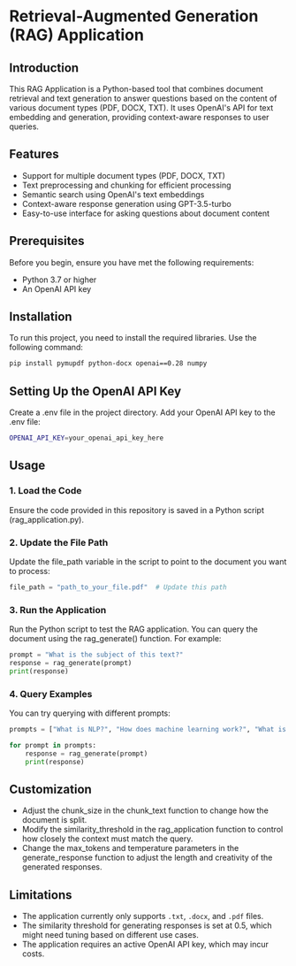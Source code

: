 # Retrieval-Augmented Generation (RAG) Application

## Introduction

This RAG Application is a Python-based tool that combines document retrieval and text generation to answer questions based on the content of various document types (PDF, DOCX, TXT). It uses OpenAI's API for text embedding and generation, providing context-aware responses to user queries.

## Features

- Support for multiple document types (PDF, DOCX, TXT)
- Text preprocessing and chunking for efficient processing
- Semantic search using OpenAI's text embeddings
- Context-aware response generation using GPT-3.5-turbo
- Easy-to-use interface for asking questions about document content

## Prerequisites
Before you begin, ensure you have met the following requirements:

- Python 3.7 or higher
- An OpenAI API key


## Installation
To run this project, you need to install the required libraries. Use the following command:

```bash
pip install pymupdf python-docx openai==0.28 numpy
```
## Setting Up the OpenAI API Key
Create a .env file in the project directory.
Add your OpenAI API key to the .env file:
```bash
OPENAI_API_KEY=your_openai_api_key_here
```

## Usage
### 1. Load the Code
Ensure the code provided in this repository is saved in a Python script (rag_application.py).

### 2. Update the File Path
Update the file_path variable in the script to point to the document you want to process:

```python
file_path = "path_to_your_file.pdf"  # Update this path
```

### 3. Run the Application
Run the Python script to test the RAG application. You can query the document using the rag_generate() function. For example:

```python
prompt = "What is the subject of this text?"
response = rag_generate(prompt)
print(response)
```

### 4. Query Examples
You can try querying with different prompts:

```python
prompts = ["What is NLP?", "How does machine learning work?", "What is deep learning?"]

for prompt in prompts:
    response = rag_generate(prompt)
    print(response)
```

## Customization

- Adjust the chunk_size in the chunk_text function to change how the document is split.
- Modify the similarity_threshold in the rag_application function to control how closely the context must match the query.
- Change the max_tokens and temperature parameters in the generate_response function to adjust the length and creativity of the generated responses.

## Limitations

- The application currently only supports `.txt`, `.docx`, and `.pdf` files.
- The similarity threshold for generating responses is set at 0.5, which might need tuning based on different use cases.
- The application requires an active OpenAI API key, which may incur costs.
